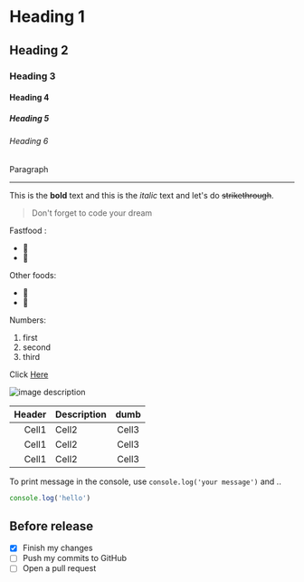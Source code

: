 <!-- Heading -->
# Heading 1
## Heading 2
### Heading 3
#### Heading 4
##### Heading 5
###### Heading 6
Paragraph

<!-- 줄 추가하기 -->
___

<!-- Text attributes -->
This is the **bold** text and this is the *italic* text and let's do ~~strikethrough~~.

<!-- Quote -->
> Don't forget to code your dream 

<!-- Bullet list -->
Fastfood :
* 🍔
* 🍕

Other foods:
- 🍟
- 🌭

<!-- Numbered list -->
Numbers:
1. first
2. second
3. third

<!-- Link -->
Click [Here](http://academy.dream-coding.com/)

<!-- Image -->
![image description](https://user-images.githubusercontent.com/61736137/102153953-b2881000-3ebb-11eb-9581-7026bc8e169e.jpg)


<!-- Table -->
|Header|Description|dumb|
|--:|:--|:--:|
|Cell1|Cell2|Cell3|
|Cell1|Cell2|Cell3|
|Cell1|Cell2|Cell3|

<!-- Code -->
To print message in the console, use `console.log('your message')` and ..

```ts
console.log('hello')
```

## Before release
- [x] Finish my changes
- [ ] Push my commits to GitHub
- [ ] Open a pull request